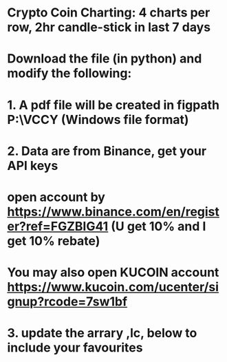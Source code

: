 # Crypto Coin Charting: 4 charts per row, 2hr candle-stick in last 7 days
# Download the file (in python) and modify the following: 
# 1. A pdf file will be created in figpath P:\VCCY (Windows file format)
# 2. Data are from Binance, get your API keys
#   open account by https://www.binance.com/en/register?ref=FGZBIG41  (U get 10% and I get 10% rebate)
#   You may also open KUCOIN account https://www.kucoin.com/ucenter/signup?rcode=7sw1bf
# 3. update the arrary ,lc, below to include your favourites
